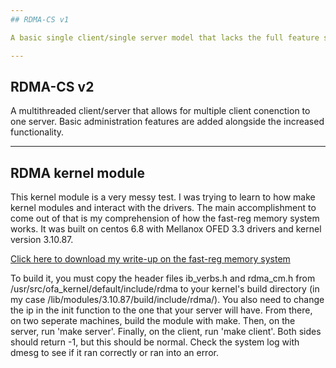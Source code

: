 ```yaml
---
## RDMA-CS v1

A basic single client/single server model that lacks the full feature set.

---
```

## RDMA-CS v2

A multithreaded client/server that allows for multiple client conenction to one server. Basic administration
features are added alongside the increased functionality.

---
## RDMA kernel module

This kernel module is a very messy test. I was trying to learn to how make kernel modules and interact with the drivers. The main accomplishment to come out of that is my comprehension of how the fast-reg memory system works. It was built on centos 6.8 with Mellanox OFED 3.3 drivers and kernel version 3.10.87. 

[Click here to download my write-up on the fast-reg memory system](https://github.com/pixelrazor/rdma-cs/raw/master/rdma%20kernel%20module%20test/Fast.pdf)

To build it, you must copy the header files ib_verbs.h and rdma_cm.h from /usr/src/ofa_kernel/default/include/rdma to your kernel's build directory (in my case /lib/modules/3.10.87/build/include/rdma/). You also need to change the ip in the init function to the one that your server will have. From there, on two seperate machines, build the module with make. Then, on the server, run 'make server'. Finally, on the client, run 'make client'. Both sides should return -1, but this should be normal. Check the system log with dmesg to see if it ran correctly or ran into an error.

